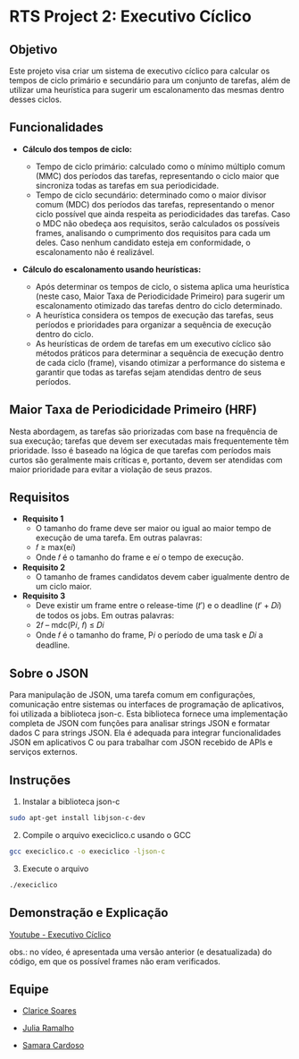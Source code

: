 # RTS Project 2: Executivo Cíclico

## Objetivo
Este projeto visa criar um sistema de executivo cíclico para calcular os tempos de ciclo primário e secundário para um conjunto de tarefas, além de utilizar uma heurística para sugerir um escalonamento das mesmas dentro desses ciclos.

## Funcionalidades
- **Cálculo dos tempos de ciclo:**
    - Tempo de ciclo primário: calculado como o mínimo múltiplo comum (MMC) dos períodos das tarefas, representando o ciclo maior que sincroniza todas as tarefas em sua periodicidade.
    - Tempo de ciclo secundário: determinado como o maior divisor comum (MDC) dos períodos das tarefas, representando o menor ciclo possível que ainda respeita as periodicidades das tarefas. Caso o MDC não obedeça aos requisitos, serão calculados os possíveis frames, analisando o cumprimento dos requisitos para cada um deles. Caso nenhum candidato esteja em conformidade, o escalonamento não é realizável.

- **Cálculo do escalonamento usando heurísticas:**
    - Após determinar os tempos de ciclo, o sistema aplica uma heurística (neste caso, Maior Taxa de Periodicidade Primeiro) para sugerir um escalonamento otimizado das tarefas dentro do ciclo determinado.
    - A heurística considera os tempos de execução das tarefas, seus períodos e prioridades para organizar a sequência de execução dentro do ciclo.
    - As heurísticas de ordem de tarefas em um executivo cíclico são métodos práticos para determinar a sequência de execução dentro de cada ciclo (frame), visando otimizar a performance do sistema e garantir que todas as tarefas sejam atendidas dentro de seus períodos.

## Maior Taxa de Periodicidade Primeiro (HRF)
Nesta abordagem, as tarefas são priorizadas com base na frequência de sua execução; tarefas que devem ser executadas mais frequentemente têm prioridade. Isso é baseado na lógica de que tarefas com períodos mais curtos são geralmente mais críticas e, portanto, devem ser atendidas com maior prioridade para evitar a violação de seus prazos.

## Requisitos
- **Requisito 1**
    - O tamanho do frame deve ser maior ou igual ao maior tempo de execução de uma tarefa. Em outras palavras:
    - 𝑓 ≥ max(e𝑖)
    - Onde 𝑓 é o tamanho do frame e e𝑖 o tempo de execução.
- **Requisito 2**
    - O tamanho de frames candidatos devem caber igualmente dentro de um ciclo maior.
- **Requisito 3**
    - Deve existir um frame entre o release-time (𝑡′) e o deadline (𝑡′ + 𝐷𝑖) de todos os jobs. Em outras palavras:
    - 2𝑓 – mdc(P𝑖, 𝑓) ≤ 𝐷𝑖
    - Onde 𝑓 é o tamanho do frame, P𝑖 o período de uma task e 𝐷𝑖 a deadline.

## Sobre o JSON
Para manipulação de JSON, uma tarefa comum em configurações, comunicação entre sistemas ou interfaces de programação de aplicativos, foi utilizada a biblioteca json-c. Esta biblioteca fornece uma implementação completa de JSON com funções para analisar strings JSON e formatar dados C para strings JSON. Ela é adequada para integrar funcionalidades JSON em aplicativos C ou para trabalhar com JSON recebido de APIs e serviços externos.

## Instruções
1. Instalar a biblioteca json-c
```bash
sudo apt-get install libjson-c-dev
```

2. Compile o arquivo execiclico.c usando o GCC

```bash
gcc execiclico.c -o execiclico -ljson-c
```

3. Execute o arquivo

```bash
./execiclico
```

## Demonstração e Explicação
[Youtube - Executivo Cíclico](https://youtu.be/_LY46sBgA3U)

obs.: no vídeo, é apresentada uma versão anterior (e desatualizada) do código, em que os possível frames não eram verificados.

## Equipe

- [Clarice Soares](https://github.com/claricesoares)

- [Julia Ramalho](https://github.com/ramalhocsjulia)

- [Samara Cardoso](https://github.com/SamaraLimaCardoso)

